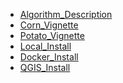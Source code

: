 <!DOCTYPE html>
<html lang="en">
<head>
    <meta charset="UTF-8">
    <meta name="viewport" content="width=device-width, initial-scale=1.0">
    <title>My GitHub Pages Site</title>
</head>
<body>

<nav>
    <ul>
        <li><a href="Plot_finder_Description.html">Algorithm_Description</a></li>
        <li><a href="Plot_Finder_Corn_Vignette.html">Corn_Vignette</a></li>
        <li><a href="Plot_Finder_Potato_Vignette.html">Potato_Vignette</a></li>
        <li><a href="Plot_Finder_Local_Install.html">Local_Install</a></li>
        <li><a href="Plot_Finder_Docker_Install.html">Docker_Install</a></li>
        <li><a href="Plot_Finder_QGIS_Install.html">QGIS_Install</a></li>
    </ul>
</nav>

</body>
</html>

